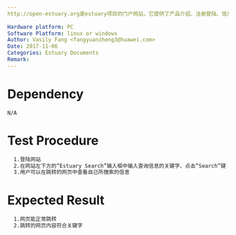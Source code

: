 ```yaml
---
http://open-estuary.org是estuary项目的门户网站，它提供了产品介绍、注册登陆、信息查询、咨询订阅、搭建ARM64平台所需firmware的下载等服务。本用例是为了验证网页上的信息搜索功能。
 
Hardware platform: PC  
Software Platform: linux or windows 
Author: Vasily Fang <fangyuanzheng3@huawei.com>  
Date: 2017-11-06
Categories: Estuary Documents  
Remark:
---
```


# Dependency
```
N/A
```

# Test Procedure
```bash
  1.登陆网站
  2.在网站左下方的“Estuary Search”输入框中输入查询信息的关键字、点击“Search”键
  3.用户可以在跳转的网页中查看自己所搜索的信息
```

# Expected Result
```bash
  1.网页能正常跳转
  2.跳转的网页内容符合关键字
```
